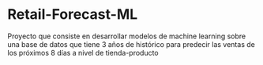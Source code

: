 # Retail-Forecast-ML
Proyecto que consiste en desarrollar modelos de machine learning  sobre una base de datos que tiene 3 años de histórico para predecir las ventas de los próximos 8 días a nivel de tienda-producto
